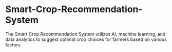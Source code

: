 # Smart-Crop-Recommendation-System
The Smart Crop Recommendation System utilizes AI, machine learning, and data analytics to suggest optimal crop choices for farmers based on various factors.

